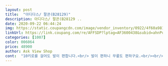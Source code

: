 ```yaml
---
layout: post 
title:  "아디다스/ 팔콘(B28129)" 
description: 아디다스/ 팔콘(B28129 ..
date: 2020-09-22 06:44:24 
img: https://static.coupangcdn.com/image/vendor_inventory/0922/4f60a981db7714cfc67eb27b559ef8f8599b416fa71415d09bc9a9ba5d57.JPG 
linkUrl: https://link.coupang.com/re/AFFSDP?lptag=AF3600438&subid=ahnPublicAsk&pageKey=148954115&itemId=398744111&vendorItemId=70394054154&traceid=V0-113-e8d74bf082988a32 
categories: [1007] 
color: 006064 
price: 48900 
author: Ask View Shop 
cont:  "10키로를 걸어도 발이 편합니다.<br/> 발이 편하니 무릎도 편하구요.<br/><br/>225너무 커서 220으로 다시 주문했는데도 저는 커요... <br/><br/>그치만 다양한 스타일의 옷(원피스, 슬랙스, 청바지, 코트, 자켓 등)에 무난하게 코디 가능해서 잘 신고 다닙니다!!<br/>발끝이 뭉뚝한 운동화는 신었을때 안예쁘게 투박한 경우가 있는데 이 운동화는 신었을때 전체적인 쉐잎도 괜찮네요!<br/>발볼이 넓더라도 끝이 살짝이라도 모이는 형태의 운동화는 러닝하게되면 발이 앞으로 쏠려 아플때가 있습니다.<br/><br/>발사이즈 230/발볼 보통/다양한 스타일의 옷에 코디 가능<br/>사이즈 고민고민하다 235 구입했음에도 넉넉하네요.<br/> 그래서 정말 편합니다! 와우 놀라운 정도로 제 발에 너무 편한 운동화 탑!<br/>신어본 신발 중에 가장 편합니다.<br/> 발볼도 넓어서 조이지 않구요 쿠션두 상장히 좋습니다.<br/> 몸무게가 많이 나가서 항상 편한 운동화가 필요했는데, 걷기와 달리기하기에 최고의 선택이라고 추천합니다.<br/> 가볍고 아주 편합니다.<br/><br/>아디다스팔콘은 정사이즈 <br/> -10해서 신으셔야하고 발볼 보통이나 좁으신 분들은 <br/> -10신으셔도 큰거같아요ㅠㅠ<br/>이 운동화는 발 끝자체도 뭉뚝한 형태라 더 편한 것 같네요.<br/> 굿굿!!<br/>평소 구두 240<br/> -245 운동화 240 신습니다.<br/> 발볼 많이 넓은편이고 특히 오른발은 무지외반까지 있어 더 넓습니다.<br/><br/>" 
---
```

